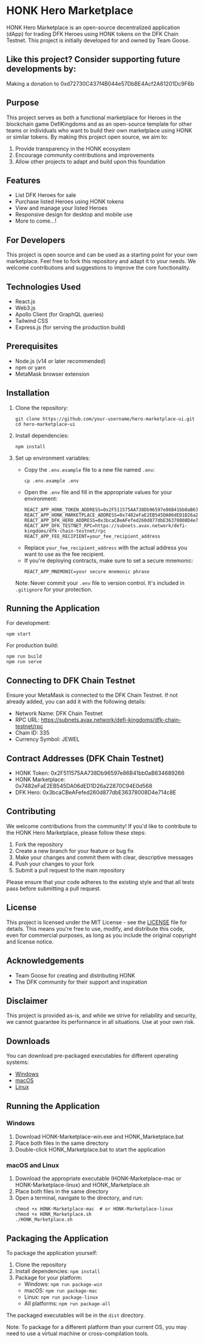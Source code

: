 # HONK Hero Marketplace

HONK Hero Marketplace is an open-source decentralized application (dApp) for trading DFK Heroes using HONK tokens on the DFK Chain Testnet. This project is initially developed for and owned by Team Goose.

## Like this project? Consider supporting future developments by:
Making a donation to 0xd72730C437f4B044e57DbBE4Acf2A61201Dc9F6b

## Purpose

This project serves as both a functional marketplace for Heroes in the blockchain game DefiKingdoms and as an open-source template for other teams or individuals who want to build their own marketplace using HONK or similar tokens. By making this project open source, we aim to:

1. Provide transparency in the HONK ecosystem
2. Encourage community contributions and improvements
3. Allow other projects to adapt and build upon this foundation

## Features

- List DFK Heroes for sale
- Purchase listed Heroes using HONK tokens
- View and manage your listed Heroes
- Responsive design for desktop and mobile use
- More to come...!

## For Developers

This project is open source and can be used as a starting point for your own marketplace. Feel free to fork this repository and adapt it to your needs. We welcome contributions and suggestions to improve the core functionality.

## Technologies Used

- React.js
- Web3.js
- Apollo Client (for GraphQL queries)
- Tailwind CSS
- Express.js (for serving the production build)

## Prerequisites

- Node.js (v14 or later recommended)
- npm or yarn
- MetaMask browser extension

## Installation

1. Clone the repository:
   ```
   git clone https://github.com/your-username/hero-marketplace-ui.git
   cd hero-marketplace-ui
   ```

2. Install dependencies:
   ```
   npm install
   ```

3. Set up environment variables:
   - Copy the `.env.example` file to a new file named `.env`:
     ```
     cp .env.example .env
     ```
   - Open the `.env` file and fill in the appropriate values for your environment:
     ```
     REACT_APP_HONK_TOKEN_ADDRESS=0x2F511575AA738Db96597e86B41bb0aB634689266
     REACT_APP_HONK_MARKETPLACE_ADDRESS=0x7482eFaE2EB545DA06dED1D26a22870C94E0d568
     REACT_APP_DFK_HERO_ADDRESS=0x3bcaCBeAFefed260d877dbE36378008D4e714c8E
     REACT_APP_DFK_TESTNET_RPC=https://subnets.avax.network/defi-kingdoms/dfk-chain-testnet/rpc
     REACT_APP_FEE_RECIPIENT=your_fee_recipient_address
     ```
   - Replace `your_fee_recipient_address` with the actual address you want to use as the fee recipient.
   - If you're deploying contracts, make sure to set a secure mnemonic:
     ```
     REACT_APP_MNEMONIC=your secure mnemonic phrase
     ```

   Note: Never commit your `.env` file to version control. It's included in `.gitignore` for your protection.

## Running the Application

For development:
```
npm start
```

For production build:
```
npm run build
npm run serve
```

## Connecting to DFK Chain Testnet

Ensure your MetaMask is connected to the DFK Chain Testnet. If not already added, you can add it with the following details:

- Network Name: DFK Chain Testnet
- RPC URL: https://subnets.avax.network/defi-kingdoms/dfk-chain-testnet/rpc
- Chain ID: 335
- Currency Symbol: JEWEL

## Contract Addresses (DFK Chain Testnet)

- HONK Token: 0x2F511575AA738Db96597e86B41bb0aB634689266
- HONK Marketplace: 0x7482eFaE2EB545DA06dED1D26a22870C94E0d568
- DFK Hero: 0x3bcaCBeAFefed260d877dbE36378008D4e714c8E

## Contributing

We welcome contributions from the community! If you'd like to contribute to the HONK Hero Marketplace, please follow these steps:

1. Fork the repository
2. Create a new branch for your feature or bug fix
3. Make your changes and commit them with clear, descriptive messages
4. Push your changes to your fork
5. Submit a pull request to the main repository

Please ensure that your code adheres to the existing style and that all tests pass before submitting a pull request.

## License

This project is licensed under the MIT License - see the [LICENSE](LICENSE) file for details. This means you're free to use, modify, and distribute this code, even for commercial purposes, as long as you include the original copyright and license notice.

## Acknowledgements

- Team Goose for creating and distributing HONK
- The DFK community for their support and inspiration

## Disclaimer

This project is provided as-is, and while we strive for reliability and security, we cannot guarantee its performance in all situations. Use at your own risk.

## Downloads

You can download pre-packaged executables for different operating systems:

- [Windows](https://github.com/YinsPeace/HONK-marketplace/releases/download/v1.0.0/HONK-Marketplace-win.exe)
- [macOS](https://github.com/YinsPeace/HONK-marketplace/releases/download/v1.0.0/HONK-Marketplace-mac)
- [Linux](https://github.com/YinsPeace/HONK-marketplace/releases/download/v1.0.0/HONK-Marketplace-linux)

## Running the Application

### Windows
1. Download HONK-Marketplace-win.exe and HONK_Marketplace.bat
2. Place both files in the same directory
3. Double-click HONK_Marketplace.bat to start the application

### macOS and Linux
1. Download the appropriate executable (HONK-Marketplace-mac or HONK-Marketplace-linux) and HONK_Marketplace.sh
2. Place both files in the same directory
3. Open a terminal, navigate to the directory, and run:
   ```
   chmod +x HONK-Marketplace-mac  # or HONK-Marketplace-linux
   chmod +x HONK_Marketplace.sh
   ./HONK_Marketplace.sh
   ```

## Packaging the Application

To package the application yourself:

1. Clone the repository
2. Install dependencies: `npm install`
3. Package for your platform:
   - Windows: `npm run package-win`
   - macOS: `npm run package-mac`
   - Linux: `npm run package-linux`
   - All platforms: `npm run package-all`

The packaged executables will be in the `dist` directory.

Note: To package for a different platform than your current OS, you may need to use a virtual machine or cross-compilation tools.
